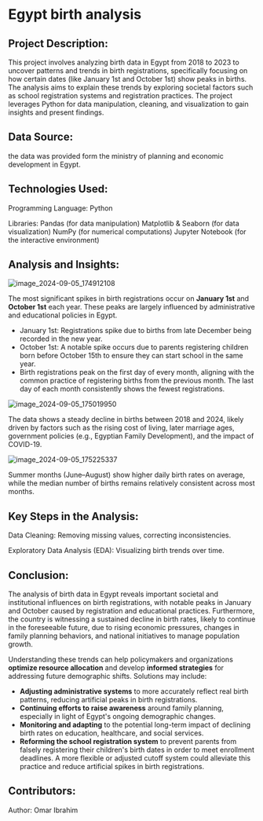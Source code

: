 # Egypt birth analysis

## Project Description:
This project involves analyzing birth data in Egypt from 2018 to 2023 to uncover patterns and trends in birth registrations, specifically focusing on how certain dates (like January 1st and October 1st) show peaks in births. The analysis aims to explain these trends by exploring societal factors such as school registration systems and registration practices.
The project leverages Python for data manipulation, cleaning, and visualization to gain insights and present findings.

## Data Source:
the data was provided form the ministry of planning and economic development in Egypt.

## Technologies Used:
   
Programming Language: Python


Libraries:
Pandas (for data manipulation)
Matplotlib & Seaborn (for data visualization)
NumPy (for numerical computations)
Jupyter Notebook (for the interactive environment)

## Analysis and Insights:
   
![image_2024-09-05_174912108](https://github.com/user-attachments/assets/09c5e301-95d0-42f1-ab9c-b42424f03d42)


The most significant spikes in birth registrations occur on **January 1st** and **October 1st** each year. These peaks are largely influenced by administrative and educational policies in Egypt.
- January 1st: Registrations spike due to births from late December being recorded in the new year.
- October 1st: A notable spike occurs due to parents registering children born before October 15th to ensure they can start school in the same year.
- Birth registrations peak on the first day of every month, aligning with the common practice of registering births from the previous month. The last day of each month consistently shows the fewest registrations.

![image_2024-09-05_175019950](https://github.com/user-attachments/assets/6051fa49-242b-4180-8b3b-4e653ded7325)

The data shows a steady decline in births between 2018 and 2024, likely driven by factors such as the rising cost of living, later marriage ages, government policies (e.g., Egyptian Family Development), and the impact of COVID-19.

![image_2024-09-05_175225337](https://github.com/user-attachments/assets/b3305c31-13ee-4f3f-9205-40f73c41b8e2)


Summer months (June–August) show higher daily birth rates on average, while the median number of births remains relatively consistent across most months.

## Key Steps in the Analysis:
   
Data Cleaning: Removing missing values, correcting inconsistencies.

Exploratory Data Analysis (EDA): Visualizing birth trends over time.

## Conclusion:

The analysis of birth data in Egypt reveals important societal and institutional influences on birth registrations, with notable peaks in January and October caused by registration and educational practices. Furthermore, the country is witnessing a sustained decline in birth rates, likely to continue in the foreseeable future, due to rising economic pressures, changes in family planning behaviors, and national initiatives to manage population growth.

Understanding these trends can help policymakers and organizations **optimize resource allocation** and develop **informed strategies** for addressing future demographic shifts. Solutions may include:

- **Adjusting administrative systems** to more accurately reflect real birth patterns, reducing artificial peaks in birth registrations.
- **Continuing efforts to raise awareness** around family planning, especially in light of Egypt's ongoing demographic changes.
- **Monitoring and adapting** to the potential long-term impact of declining birth rates on education, healthcare, and social services.
- **Reforming the school registration system** to prevent parents from falsely registering their children's birth dates in order to meet enrollment deadlines. A more flexible or adjusted cutoff system could alleviate this practice and reduce artificial spikes in birth registrations.


## Contributors:
   
Author: Omar Ibrahim


